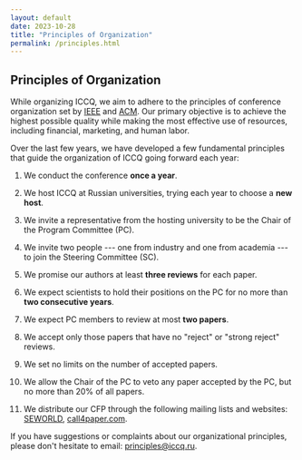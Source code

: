 ```yaml
---
layout: default
date: 2023-10-28
title: "Principles of Organization"
permalink: /principles.html
---
```


## Principles of Organization

While organizing ICCQ, we aim to adhere to the principles of conference organization 
set by [IEEE](https://ieeemce.org/planning-basics/) and 
[ACM](https://www.acm.org/conferences). 
Our primary objective is to achieve the highest possible quality while 
making the most effective use of resources, including financial, marketing, and human labor. 

Over the last few years, we have developed a few fundamental principles 
that guide the organization of ICCQ going forward each year:

1. We conduct the conference **once a year**.

1. We host ICCQ at Russian universities, trying each year to choose a **new host**.

1. We invite a representative from the hosting university to be the Chair of the Program Committee (PC).

1. We invite two people --- one from industry and one from academia --- to join the Steering Committee (SC).

1. We promise our authors at least **three reviews** for each paper.

1. We expect scientists to hold their positions on the PC for no more than **two consecutive years**.

1. We expect PC members to review at most **two papers**.

1. We accept only those papers that have no "reject" or "strong reject" reviews.

1. We set no limits on the number of accepted papers.

1. We allow the Chair of the PC to veto any paper accepted by the PC, but no more than 20% of all papers.

1. We distribute our CFP through the following mailing lists and websites:
  [SEWORLD](https://sigsoft.org/resources/seworld.html),
  [call4paper.com](https://www.call4paper.com/).

If you have suggestions or complaints about our organizational principles, 
please don't hesitate to email: [principles@iccq.ru](mailto:principles@iccq.ru).
